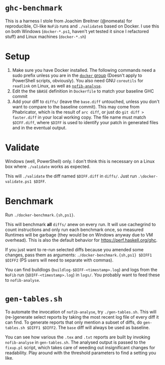 # `ghc-benchmark`

This is a harness I stole from Joachim Breitner (@nomeata) for reproducible, CI-like `NoFib` runs and `./validate`s based on Docker.
I use this on both Windows (`docker-*.ps1`, haven't yet tested it since I refactored stuff) and Linux machines (`docker-*.sh`)

# Setup

1. Make sure you have Docker installed. The following commands need a sudo prefix unless you are in the [`docker` group](https://askubuntu.com/questions/477551/how-can-i-use-docker-without-sudo) (Doesn't apply to PowerShell scripts, obviously). You also need GNU `coreutils` for `readlink` on Linux, as well as [`nofib-analyse`](https://hackage.haskell.org/package/nofib-analyse).
2. Edit the the `$BASE` definition in `Dockerfile` to match your baseline GHC commit
3. Add your diff to `diffs/` (leave the `base.diff` untouched, unless you don't want to compare to the baseline commit). This may come from Phabricator, which is the result of `arc diff`, or just do `git diff > faster.diff` in your local working copy. The file name must match `$DIFF.diff`, where `$DIFF` is used to identify your patch in generated files and in the eventual output.

# Validate

Windows (well, PowerShell) only. I don't think this is necessary on a Linux box where `./validate` works as expected.

This will `./validate` the diff named `$DIFF.diff` in `diffs/`. Just run `.\docker-validate.ps1 $DIFF`.

# Benchmark

Run `./docker-benchmark.{sh,ps1}`.

This will benchmark **all** `diffs/` anew on every run. It will use cachegrind to count instructions and only run each benchmark once, so measured Runtimes will be garbage (they would be on Windows anyway due to VM overhead). This is also the default behavior for https://perf.haskell.org/ghc.

If you just want to re-run selected diffs because you amended some changes, pass them as arguments: `./docker-benchmark.{sh,ps1} $DIFF1 $DIFF2` (PS users will need to separate with commas).

You can find buildlogs (`buildlog-$DIFF-<timestamp>.log`) and logs from the `NoFib` run (`$DIFF-<timestamp>.log`) in `logs/`. You probably want to feed these to `nofib-analyse`.

# `gen-tables.sh`

To automate the invocation of `nofib-analyse`, try `./gen-tables.sh`. This will (re-)generate select reports by taking the most recent log file of every diff it can find. To generate reports that only mention a subset of diffs, do `gen-tables.sh $DIFF1 $DIFF2`. The `base` diff will always be used as baseline.

You can see how various the `.tex` and `.txt` reports are built by invoking `nofib-analyse` in `gen-tables.sh`. The analysed output is passed to the `fixup.pl` script, which takes care of weeding out insignificant changes for readability. Play around with the threshold parameters to find a setting you like.
